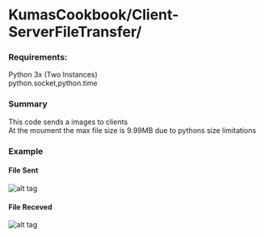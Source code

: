 # KumasCookbook/Client-ServerFileTransfer/
### Requirements:<br>
Python 3x (Two Instances)<br>
python.socket,python.time<br>
### Summary
This code sends a images to clients<br>
At the moument the max file size is 9.99MB due to pythons size limitations<br>
### Example
#### File Sent
![alt tag](https://cloud.githubusercontent.com/assets/10102076/25020157/4761d464-205b-11e7-9914-b22ce3a388ed.jpg)
#### File Receved
![alt tag](https://cloud.githubusercontent.com/assets/10102076/25020158/47641936-205b-11e7-9598-58109c3b4dd8.jpg)
